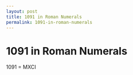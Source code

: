 ```yaml
---
layout: post
title: 1091 in Roman Numerals
permalink: 1091-in-roman-numerals
---
```


# 1091 in Roman Numerals

1091 = MXCI
